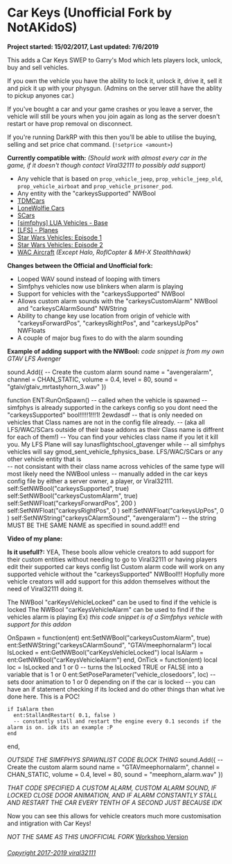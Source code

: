 # Car Keys (Unofficial Fork by NotAKidoS)

**Project started: 15/02/2017, Last updated: 7/6/2019**

This adds a Car Keys SWEP to Garry's Mod which lets players lock, unlock, buy and sell vehicles.

If you own the vehicle you have the ability to lock it, unlock it, drive it, sell it and pick it up with your physgun. (Admins on the server still have the ablity to pickup anyones car.)

If you've bought a car and your game crashes or you leave a server, the vehicle will still be yours when you join again as long as the server doesn't restart or have prop removal on disconnect.

If you're running DarkRP with this then you'll be able to utilise the buying, selling and set price chat command. (`!setprice <amount>`)

__Currently compatible with:__ *(Should work with almost every car in the game, if it doesn't though contact Viral32111 to possibly add support)*
* Any vehicle that is based on `prop_vehicle_jeep`, `prop_vehicle_jeep_old`, `prop_vehicle_airboat` and `prop_vehicle_prisoner_pod`.
* Any entity with the "carkeysSupported" NWBool
* [TDMCars](https://steamcommunity.com/sharedfiles/filedetails/?id=140550510)
* [LoneWolfie Cars](https://steamcommunity.com/workshop/filedetails/?id=221591331)
* [SCars](https://steamcommunity.com/workshop/filedetails/?id=149640069)
* [[simfphys] LUA Vehicles - Base](https://steamcommunity.com/sharedfiles/filedetails/?id=771487490)
* [[LFS] - Planes](https://steamcommunity.com/sharedfiles/filedetails/?id=1571918906)
* [Star Wars Vehicles: Episode 1](https://steamcommunity.com/sharedfiles/filedetails/?id=495762961)
* [Star Wars Vehicles: Episode 2](https://steamcommunity.com/sharedfiles/filedetails/?id=608632308)
* [WAC Aircraft](https://steamcommunity.com/sharedfiles/filedetails/?id=199107624) *(Except Halo, RoflCopter & MH-X Stealthhawk)*

__Changes between the Official and Unofficial fork:__ 
* Looped WAV sound instead of looping with timers
* Simfphys vehicles now use blinkers when alarm is playing
* Support for vehicles with the "carkeysSupported" NWBool
* Allows custom alarm sounds with the "carkeysCustomAlarm" NWBool and "carkeysCAlarmSound" NWString
* Ability to change key use location from origin of vehicle with "carkeysForwardPos", "carkeysRightPos", and "carkeysUpPos" NWFloats
* A couple of major bug fixes to do with the alarm sounding

__Example of adding support with the NWBool:__ 
*code snippet is from my own GTAV LFS Avenger*

sound.Add({ -- Create the custom alarm sound
	name = "avengeralarm",
	channel = CHAN_STATIC,
	volume = 0.4, 
	level = 80,
	sound = "gtaiv/gtaiv_mrtastyhorn_3.wav"
})

function ENT:RunOnSpawn() -- called when the vehicle is spawned
  -- simfphys is already supported in the carkeys config so you dont need the "carkeysSupported" bool!!!!!1!!!1! 2ewdasdf
  -- that is only needed on vehicles that Class names are not in the config file already. 
  -- (aka all LFS/WAC/SCars outside of their base addons as their Class name is diffrent for each of them!)
  -- You can find your vehicles class name if you let it kill you. My LFS Plane will say lunasflightschool_gtavenger while
  -- all simfphys vehicles will say gmod_sent_vehicle_fphysics_base. LFS/WAC/SCars or any other vehicle entity that is      
  -- not consistant with their class name across vehicles of the same type will most likely need the NWBool unless
  -- manually added in the car keys config file by either a server owner, a player, or Viral32111. 
	self:SetNWBool("carkeysSupported", true)
	self:SetNWBool("carkeysCustomAlarm", true)
	self:SetNWFloat("carkeysForwardPos", 200 )
	self:SetNWFloat("carkeysRightPos", 0 )
	self:SetNWFloat("carkeysUpPos", 0 )
	self:SetNWString("carkeysCAlarmSound", "avengeralarm")
  -- the string MUST BE THE SAME NAME as specified in sound.add!!!
end

__Video of my plane:__ 

__Is it usefull?:__ 
YEA, These bools allow vehicle creators to add support for their custom entities without needing to go to Viral32111 or having players edit their supported car keys config list
Custom alarm code will work on any supported vehicle without the "carkeysSupported" NWBool!!!
Hopfully more vehicle creators will add support for this addon themselves without the need of Viral32111 doing it.

The NWBool "carKeysVehicleLocked" can be used to find if the vehicle is locked
The NWBool "carKeysVehicleAlarm" can be used to find if the vehicles alarm is playing
Ex) *this code snippet is of a Simfphys vehicle with support for this addon*

  OnSpawn = function(ent)
    ent:SetNWBool("carkeysCustomAlarm", true)
    ent:SetNWString("carkeysCAlarmSound", "GTAVmeephornalarm")
    local IsLocked = ent:GetNWBool("carKeysVehicleLocked")
    local IsAlarm = ent:GetNWBool("carKeysVehicleAlarm")
  end,
  OnTick = function(ent)
    local loc = IsLocked and 1 or 0 -- turns the IsLocked TRUE or FALSE into a variable that is 1 or 0
    ent:SetPoseParameter("vehicle_closedoors", loc)
    -- sets door animation to 1 or 0 depending on if the car is locked
    -- you can have an if statement checking if its locked and do other things than what ive done here. This is a POC!
    
    if IsAlarm then
      ent:StallAndRestart( 0.1, false )
      -- constantly stall and restart the engine every 0.1 seconds if the alarm is on. idk its an example :P
    end
  end,
  
  *OUTSIDE THE SIMFPHYS SPAWNLIST CODE BLOCK THING*
  sound.Add({ -- Create the custom alarm sound
    name = "GTAVmeephornalarm",
    channel = CHAN_STATIC,
    volume = 0.4, 
    level = 80,
    sound = "meephorn_alarm.wav"
  })
  
  *THAT CODE SPECIFIED A CUSTOM ALARM, CUSTOM ALARM SOUND, IF LOCKED CLOSE DOOR ANIMATION, AND IF ALARM CONSTANTLY STALL AND RESTART THE CAR EVERY TENTH OF A SECOND JUST BECAUSE IDK*
  
Now you can see this allows for vehicle creators much more customisation and intigration with Car Keys!



*NOT THE SAME AS THIS UNOFFICIAL FORK*
[Workshop Version](https://steamcommunity.com/sharedfiles/filedetails/?id=864523561)

###### [Copyright 2017-2019 viral32111](LICENCE.txt)
